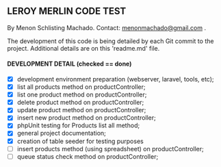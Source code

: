 ## LEROY MERLIN CODE TEST

By Menon Schlisting Machado.
Contact: <menonmachado@gmail.com> .

The development of this code is being detailed by each Git commit to the project. Additional details are on this 'readme.md' file.

#### DEVELOPMENT DETAIL (checked == done)
- [x] development environment preparation (webserver, laravel, tools, etc);
- [x] list all products method on productController;
- [x] list one product method on productController;
- [x] delete product method on productController;
- [x] update product method on productController;
- [x] insert new product method on productController;
- [x] phpUnit testing for Products list all method;
- [x] general project documentation;
- [x] creation of table seeder for testing purposes
- [ ] insert products method (using spreadsheet) on productController;
- [ ] queue status check method on productController;
